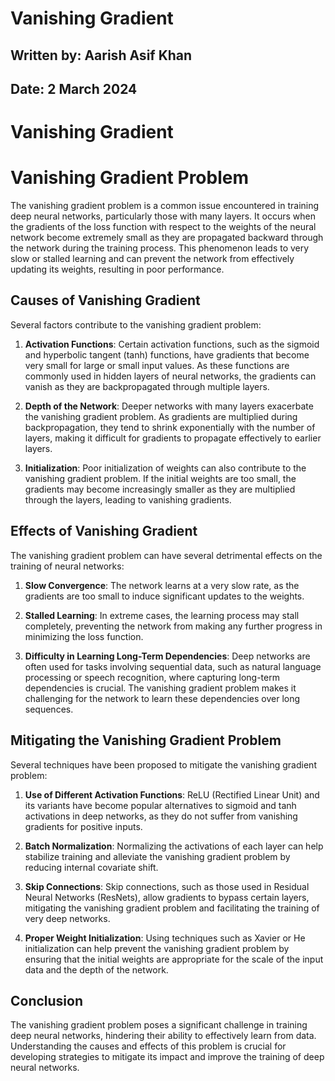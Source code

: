 # **Vanishing Gradient**

## **Written by:** Aarish Asif Khan

## **Date:** 2 March 2024

# **Vanishing Gradient**

# **Vanishing Gradient Problem**

The vanishing gradient problem is a common issue encountered in training deep neural networks, particularly those with many layers. It occurs when the gradients of the loss function with respect to the weights of the neural network become extremely small as they are propagated backward through the network during the training process. This phenomenon leads to very slow or stalled learning and can prevent the network from effectively updating its weights, resulting in poor performance.

## **Causes of Vanishing Gradient**

Several factors contribute to the vanishing gradient problem:

1. **Activation Functions**: Certain activation functions, such as the sigmoid and hyperbolic tangent (tanh) functions, have gradients that become very small for large or small input values. As these functions are commonly used in hidden layers of neural networks, the gradients can vanish as they are backpropagated through multiple layers.

2. **Depth of the Network**: Deeper networks with many layers exacerbate the vanishing gradient problem. As gradients are multiplied during backpropagation, they tend to shrink exponentially with the number of layers, making it difficult for gradients to propagate effectively to earlier layers.

3. **Initialization**: Poor initialization of weights can also contribute to the vanishing gradient problem. If the initial weights are too small, the gradients may become increasingly smaller as they are multiplied through the layers, leading to vanishing gradients.

## **Effects of Vanishing Gradient**

The vanishing gradient problem can have several detrimental effects on the training of neural networks:

1. **Slow Convergence**: The network learns at a very slow rate, as the gradients are too small to induce significant updates to the weights.

2. **Stalled Learning**: In extreme cases, the learning process may stall completely, preventing the network from making any further progress in minimizing the loss function.

3. **Difficulty in Learning Long-Term Dependencies**: Deep networks are often used for tasks involving sequential data, such as natural language processing or speech recognition, where capturing long-term dependencies is crucial. The vanishing gradient problem makes it challenging for the network to learn these dependencies over long sequences.

## **Mitigating the Vanishing Gradient Problem**

Several techniques have been proposed to mitigate the vanishing gradient problem:

1. **Use of Different Activation Functions**: ReLU (Rectified Linear Unit) and its variants have become popular alternatives to sigmoid and tanh activations in deep networks, as they do not suffer from vanishing gradients for positive inputs.

2. **Batch Normalization**: Normalizing the activations of each layer can help stabilize training and alleviate the vanishing gradient problem by reducing internal covariate shift.

3. **Skip Connections**: Skip connections, such as those used in Residual Neural Networks (ResNets), allow gradients to bypass certain layers, mitigating the vanishing gradient problem and facilitating the training of very deep networks.

4. **Proper Weight Initialization**: Using techniques such as Xavier or He initialization can help prevent the vanishing gradient problem by ensuring that the initial weights are appropriate for the scale of the input data and the depth of the network.

## **Conclusion**

The vanishing gradient problem poses a significant challenge in training deep neural networks, hindering their ability to effectively learn from data. Understanding the causes and effects of this problem is crucial for developing strategies to mitigate its impact and improve the training of deep neural networks.
